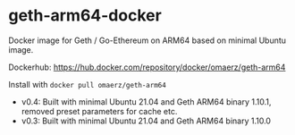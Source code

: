 # geth-arm64-docker

Docker image for Geth / Go-Ethereum on ARM64 based on minimal Ubuntu image.

Dockerhub: https://hub.docker.com/repository/docker/omaerz/geth-arm64

Install with ```docker pull omaerz/geth-arm64```

* v0.4: Built with minimal Ubuntu 21.04 and Geth ARM64 binary 1.10.1, removed preset parameters for cache etc.
* v0.3: Built with minimal Ubuntu 21.04 and Geth ARM64 binary 1.10.0
